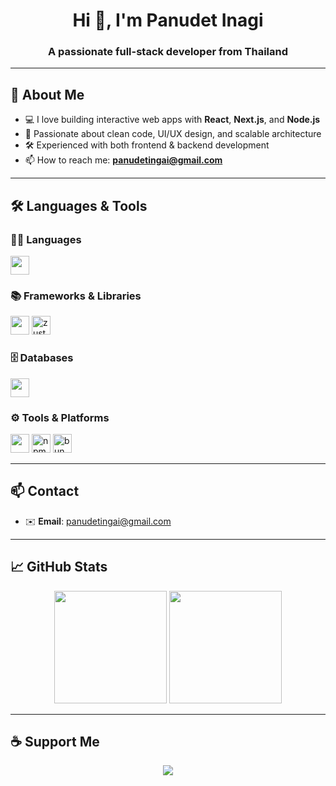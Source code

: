 <h1 align="center">Hi 👋, I'm Panudet Inagi</h1>
<h3 align="center">A passionate full-stack developer from Thailand</h3>

---

## 🧠 About Me

- 💻 I love building interactive web apps with **React**, **Next.js**, and **Node.js**
- 🧩 Passionate about clean code, UI/UX design, and scalable architecture
- 🛠️ Experienced with both frontend & backend development
- 📫 How to reach me: **panudetingai@gmail.com**

---

## 🛠️ Languages & Tools

### 👨‍💻 Languages
<p>
  <img src="https://skillicons.dev/icons?i=js,ts,html,css,py,php,sass,cs" height="30" />
</p>

### 📚 Frameworks & Libraries
<p>
  <img src="https://skillicons.dev/icons?i=react,angular,nextjs,express,bootstrap,tailwind,dotnet" height="30" />
  <img src="https://user-images.githubusercontent.com/958486/218346783-72be5ae3-b953-4dd7-b239-788a882fdad6.svg" height="30" alt="zustand logo" />
</p>

### 🗄️ Databases
<p>
  <img src="https://skillicons.dev/icons?i=mongodb,mysql,postgres,firebase" height="30" />
</p>

### ⚙️ Tools & Platforms
<p>
  <img src="https://skillicons.dev/icons?i=github,postman" height="30" />
  <img src="https://cdn.simpleicons.org/npm/CB3837" height="30" alt="npm logo" />
  <img src="https://bun.sh/logo.svg" height="30" alt="bun logo" />
</p>

---

## 📫 Contact

- ✉️ **Email**: panudetingai@gmail.com

---

## 📈 GitHub Stats

<p align="center">
  <img src="https://github-readme-stats.vercel.app/api?username=panudetinagi&show_icons=true&theme=radical" height="180"/>
  <img src="https://github-readme-stats.vercel.app/api/top-langs/?username=panudetinagi&layout=compact&theme=radical" height="180"/>
</p>

---

## ☕ Support Me

<p align="center">
  <a href="https://www.buymeacoffee.com/yourlink" target="_blank">
    <img src="https://img.shields.io/badge/Buy Me A Coffee-FFDD00?style=flat&logo=buymeacoffee&logoColor=black" />
  </a>
</p>
